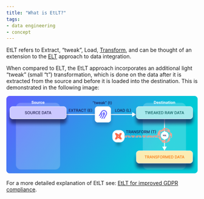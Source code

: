 ```yaml
---
title: "What is EtLT?"
tags:
- data engineering
- concept
---
```

EtLT refers to Extract, “tweak”, Load, [Transform](term/data%20transformation.md), and can be thought of an extension to the [ELT](term/elt.md) approach to data integration. 

When compared to ELT, the EtLT approach incorporates an additional light “tweak” (small “t”) transformation, which is done on the data after it is extracted from the source and before it is loaded into the destination. This is demonstrated in the following image:

![](images/etlt-extract-tweak-load-transform.png)

For a more detailed explanation of EtLT see: [EtLT for improved GDPR compliance](https://airbyte.com/blog/etlt-gdpr-compliance).
